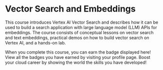 # Vector Search and Embeddings

This course introduces Vertex AI Vector Search and describes how it can be used to build a search application with large language model (LLM) APIs for embeddings. The course consists of conceptual lessons on vector search and text embeddings, practical demos on how to build vector search on Vertex AI, and a hands-on lab.

When you complete this course, you can earn the badge displayed here! View all the badges you have earned by visiting your profile page. Boost your cloud career by showing the world the skills you have developed!